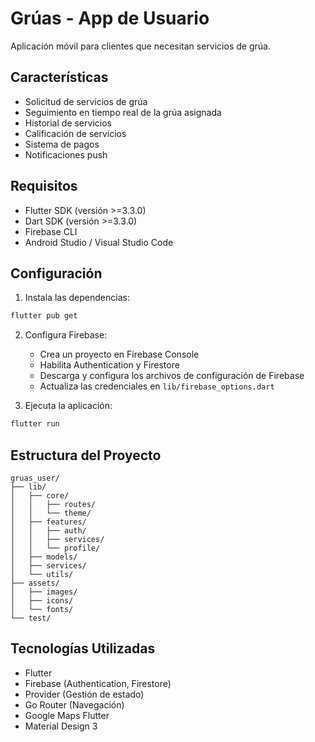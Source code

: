 # Grúas - App de Usuario

Aplicación móvil para clientes que necesitan servicios de grúa.

## Características

- Solicitud de servicios de grúa
- Seguimiento en tiempo real de la grúa asignada
- Historial de servicios
- Calificación de servicios
- Sistema de pagos
- Notificaciones push

## Requisitos

- Flutter SDK (versión >=3.3.0)
- Dart SDK (versión >=3.3.0)
- Firebase CLI
- Android Studio / Visual Studio Code

## Configuración

1. Instala las dependencias:
```bash
flutter pub get
```

2. Configura Firebase:
   - Crea un proyecto en Firebase Console
   - Habilita Authentication y Firestore
   - Descarga y configura los archivos de configuración de Firebase
   - Actualiza las credenciales en `lib/firebase_options.dart`

3. Ejecuta la aplicación:
```bash
flutter run
```

## Estructura del Proyecto

```
gruas_user/
├── lib/
│   ├── core/
│   │   ├── routes/
│   │   └── theme/
│   ├── features/
│   │   ├── auth/
│   │   ├── services/
│   │   └── profile/
│   ├── models/
│   ├── services/
│   └── utils/
├── assets/
│   ├── images/
│   ├── icons/
│   └── fonts/
└── test/
```

## Tecnologías Utilizadas

- Flutter
- Firebase (Authentication, Firestore)
- Provider (Gestión de estado)
- Go Router (Navegación)
- Google Maps Flutter
- Material Design 3

